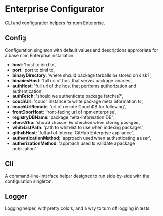 # Enterprise Configurator

CLI and configuration helpers for npm Enterprise.

## Config

Configuration singleton with default values and descriptions appropriate for a
base npm Enterprise installation.

* **host**: 'host to bind to',
* **port**: 'port to bind to',
* **binaryDirectory**: 'where should package tarballs be stored on disk?',
* **binariesHost**: 'full url of host that serves package binaries',
* **authHost**: 'full url of the host that performs authorization and authentication',
* **authFetch**: 'should we authenticate package fetches?',
* **couchUrl**: 'couch instance to write package meta information to',
* **couchUrlRemote**: 'url of remote CouchDB for following',
* **frontDoorHost**: 'front-facing url of npm enterprise',
* **registryDBName**: 'package meta-information DB',
* **checkSha**: 'should shasum be checked when storing packges',
* **whiteListPath**: 'path to whitelist to use when indexing packages',
* **githubHost**: 'full url of internal GitHub Enterprise appliance',
* **authenticationMethod**: 'approach used when authenticating a user',
* **authorizationMethod**: 'approach used to validate a package publication'


## Cli

A command-line-interface helper designed to run side-by-side with the configuration
singleton.

## Logger

Logging helper, with pretty colors, and a way to turn off logging in tests.
